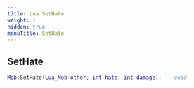 ```yaml
---
title: Lua SetHate
weight: 1
hidden: true
menuTitle: SetHate
---
```

## SetHate
```lua
Mob:SetHate(Lua_Mob other, int hate, int damage); -- void
```